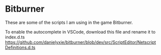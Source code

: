 # Bitburner

These are some of the scripts I am using in the game Bitburner.

To enable the autocomplete in VSCode, download this file and rename it to index.d.ts
<https://github.com/danielyxie/bitburner/blob/dev/src/ScriptEditor/NetscriptDefinitions.d.ts>

